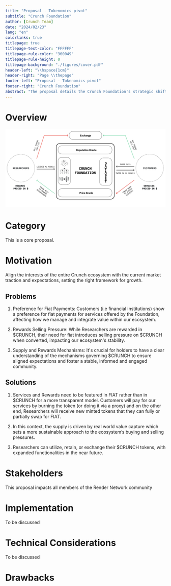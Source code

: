 ```yaml
---
title: "Proposal - Tokenomics pivot"
subtitle: "Crunch Foundation"
author: [Crunch Team]
date: "2024/02/23"
lang: "en"
colorlinks: true
titlepage: true
titlepage-text-color: "FFFFFF"
titlepage-rule-color: "360049"
titlepage-rule-height: 0
titlepage-background: "./figures/cover.pdf"
header-left: "\\hspace{1cm}"
header-right: "Page \\thepage"
footer-left: "Proposal - Tokenomics pivot"
footer-right: "Crunch Foundation"
abstract: "The proposal details the Crunch Foundation's strategic shift towards an innovative tokenomics framework, using the Burn and Mint Equilibrium model to create a proportional and sustainable revenue sharing mechanism and foster new AI markets across our community."
---
```


# Overview

![](./overview.png)

# Category

This is a core proposal.

# Motivation

Align the interests of the entire Crunch ecosystem with the current market traction and expectations, setting the right framework for growth.

## Problems

1. Preference for Fiat Payments: Customers (i.e financial institutions) show a preference for fiat payments for services offered by the Foundation, affecting how we manage and integrate value within our ecosystem.

2. Rewards Selling Pressure: While Researchers are rewarded in $CRUNCH, their need for fiat introduces selling pressure on $CRUNCH when converted, impacting our ecosystem's stability.

3. Supply and Rewards Mechanisms: It's crucial for holders to have a clear understanding of the mechanisms governing $CRUNCH to ensure aligned expectations and foster a stable, informed and engaged community.

## Solutions

1. Services and Rewards need to be featured in FIAT rather than in $CRUNCH for a more transparent model. Customers will pay for our services by burning the token (or doing it via a proxy) and on the other end, Researchers will receive new minted tokens that they can fully or partially swap for FIAT.

2. In this context, the supply is driven by real world value capture which sets a more sustainable approach to the ecosystem’s buying and selling pressures.

3. Researchers can utilize, retain, or exchange their $CRUNCH tokens, with expanded functionalities in the near future.

# Stakeholders

This proposal impacts all members of the Render Network community

# Implementation

To be discussed

# Technical Considerations

To be discussed

# Drawbacks
